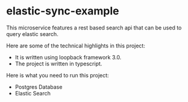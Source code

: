 # elastic-sync-example
This microservice features a rest based search api that can be used to query elastic search.

Here are some of the technical highlights in this project:

 - It is written using loopback framework 3.0.
 - The project is written in typescript.

Here is what you need to run this project:

 - Postgres Database
 - Elastic Search

